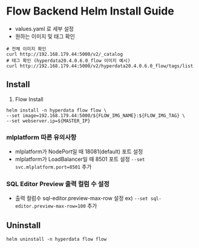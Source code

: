 # Flow Backend Helm Install Guide
- values.yaml 로 세부 설정
- 원하는 이미지 및 태그 확인
```shell
# 전체 이미지 확인
curl http://192.168.179.44:5000/v2/_catalog
# 태그 확인 (hyperdata20.4.0.6.0_flow 이미지 예시)
curl http://192.168.179.44:5000/v2/hyperdata20.4.0.6.0_flow/tags/list
```


## Install

1. Flow Install

```
helm install -n hyperdata flow flow \
--set image=192.168.179.44:5000/${FLOW_IMG_NAME}:${FLOW_IMG_TAG} \
--set webserver.ip=${MASTER_IP}

```

### mlplatform 따른 유의사항
- mlplatform가 NodePort일 때 18081(default) 포트 설정
- mlplatform가 LoadBalancer일 때 8501 포트 설정
  `--set svc.mlplatform.port=8501` 추가

### SQL Editor Preview 출력 컬럼 수 설정
- 출력 컬럼수 sql-editor.preview-max-row 설정
  ex) `--set sql-editor.preview-max-row=100` 추가

## Uninstall

```
helm uninstall -n hyperdata flow flow
```
